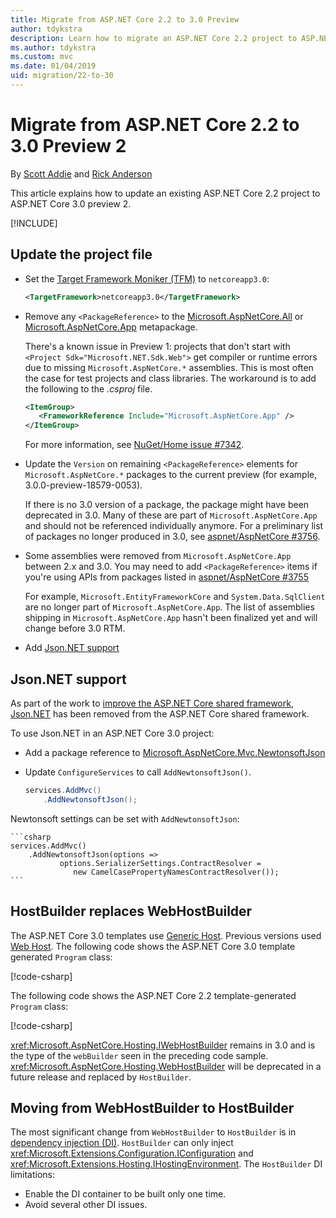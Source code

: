 ```yaml
---
title: Migrate from ASP.NET Core 2.2 to 3.0 Preview
author: tdykstra
description: Learn how to migrate an ASP.NET Core 2.2 project to ASP.NET Core 3.0.
ms.author: tdykstra
ms.custom: mvc
ms.date: 01/04/2019
uid: migration/22-to-30
---
```

# Migrate from ASP.NET Core 2.2 to 3.0 Preview 2

By [Scott Addie](https://github.com/scottaddie) and [Rick Anderson](https://twitter.com/RickAndMSFT)

This article explains how to update an existing ASP.NET Core 2.2 project to ASP.NET Core 3.0 preview 2.

[!INCLUDE[](~/includes/net-core-prereqs-all-3.0.md)]

## Update the project file

* Set the [Target Framework Moniker (TFM)](/dotnet/standard/frameworks#referring-to-frameworks) to `netcoreapp3.0`:

  ```xml
  <TargetFramework>netcoreapp3.0</TargetFramework>
  ```

* Remove any `<PackageReference>` to the [Microsoft.AspNetCore.All](xref:fundamentals/metapackage) or [Microsoft.AspNetCore.App](xref:fundamentals/metapackage-app) metapackage.

  There's a known issue in Preview 1: projects that don't start with `<Project Sdk="Microsoft.NET.Sdk.Web">` get compiler or runtime errors due to missing `Microsoft.AspNetCore.*` assemblies. This is most often the case for test projects and class libraries. The workaround is to add the following to the *.csproj* file.

  ```xml
  <ItemGroup>
     <FrameworkReference Include="Microsoft.AspNetCore.App" />
  </ItemGroup>
  ```

  For more information, see [NuGet/Home issue #7342](https://github.com/NuGet/Home/issues/7342).

* Update the `Version` on remaining `<PackageReference>` elements for `Microsoft.AspNetCore.*` packages to the current preview (for example, 3.0.0-preview-18579-0053).

  If there is no 3.0 version of a package, the package might have been deprecated in 3.0. Many of these are part of `Microsoft.AspNetCore.App` and should not be referenced individually anymore. For a preliminary list of packages no longer produced in 3.0, see [aspnet/AspNetCore #3756](https://github.com/aspnet/AspNetCore/issues/3756).

* Some assemblies were removed from `Microsoft.AspNetCore.App` between 2.x and 3.0. You may need to add `<PackageReference>` items if you're using APIs from packages listed in [aspnet/AspNetCore #3755](https://github.com/aspnet/AspNetCore/issues/3755)

  For example, `Microsoft.EntityFrameworkCore` and `System.Data.SqlClient` are no longer part of `Microsoft.AspNetCore.App`. The list of assemblies shipping in `Microsoft.AspNetCore.App` hasn't been finalized yet and will change before 3.0 RTM.

* Add [Json.NET support](#json)

<a name="json"></a>

## Json.NET support

As part of the work to [improve the ASP.NET Core shared framework](https://blogs.msdn.microsoft.com/webdev/2018/10/29/a-first-look-at-changes-coming-in-asp-net-core-3-0/), [Json.NET](https://www.newtonsoft.com/json/help/html/Introduction.htm) has been removed from the ASP.NET Core shared framework.

To use Json.NET in an ASP.NET Core 3.0 project:

- Add a package reference to [Microsoft.AspNetCore.Mvc.NewtonsoftJson](https://nuget.org/packages/Microsoft.AspNetCore.Mvc.NewtonsoftJson)
- Update `ConfigureServices` to call `AddNewtonsoftJson()`.

    ```csharp
    services.AddMvc()
        .AddNewtonsoftJson();
    ```

Newtonsoft settings can be set with `AddNewtonsoftJson`:

    ```csharp
    services.AddMvc()
        .AddNewtonsoftJson(options => 
               options.SerializerSettings.ContractResolver = 
                  new CamelCasePropertyNamesContractResolver());
    ```

## HostBuilder replaces WebHostBuilder

The ASP.NET Core 3.0 templates use [Generic Host](xref:fundamentals/host/generic-host). Previous versions used [Web Host](xref:fundamentals/host/web-host). The following code shows the ASP.NET Core 3.0 template generated `Program` class:

[!code-csharp[](22-to-30/samples/Program.cs?name=snippet)]

The following code shows the ASP.NET Core 2.2 template-generated `Program` class:

[!code-csharp[](22-to-30/samples/Program2.2.cs?name=snippet)]

<xref:Microsoft.AspNetCore.Hosting.IWebHostBuilder> remains in 3.0 and is the type of the `webBuilder` seen in the preceding code sample. <xref:Microsoft.AspNetCore.Hosting.WebHostBuilder> will be deprecated in a future release and replaced by `HostBuilder`.

## Moving from WebHostBuilder to HostBuilder

The most significant change from `WebHostBuilder` to `HostBuilder` is in [dependency injection (DI)](xref:fundamentals/dependency-injection). `HostBuilder` can only inject <xref:Microsoft.Extensions.Configuration.IConfiguration> and <xref:Microsoft.Extensions.Hosting.IHostingEnvironment>. The `HostBuilder` DI limitations:

* Enable the DI container to be built only one time.
* Avoid several other DI issues.